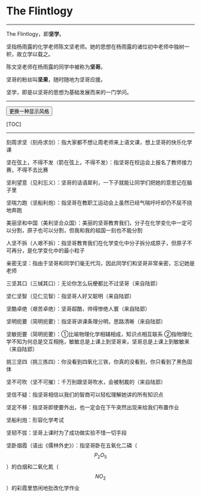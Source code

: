 # The Flintlogy

------

The Flintlogy，即**坚学**。

坚指杨雨露的化学老师陈文坚老师。她的思想在杨雨露的诸位初中老师中独树一帜，故立学以载之。

陈文坚老师在杨雨露的同学中被称为**坚哥**。

坚哥的粉丝叫**坚果**，随时随地为坚哥应援。

坚学，即是以坚哥的思想为基础发展而来的一门学问。

------

<button id="change-style">更换一种显示风格</button>

<script type="text/javascript">
    var extension = window.location.toString().split("#")[1];
    if (extension) {        
        var anchor = document.createElement("a");
        anchor.href = "#" + extension;
        anchor.style.display = "hide";
        document.body.appendChild(anchor);
        anchor.click();
    }
    var styles = ["academic", "han", "light", "newsprint", "night", "pixyll", "scribble", "solarized", "whitey"];
    document.getElementById("change-style").addEventListener("click", function() {
        var index = Math.floor(Math.random() * styles.length);
        var url = "/arts/flintlogy/" + styles[index] + (extension ? "#" + extension : "");
        window.location.assign(url);
    });
    document.title = "坚学 - The Flintlogy";
</script>

[TOC]

---

刻周求坚（<span style="font-family: KaiTi">刻舟求剑</span>）：指大家都不想让周老师来上语文课，想上坚哥的快乐化学课

坚在弦上，不得不发（<span style="font-family: KaiTi">箭在弦上，不得不发</span>）：指坚哥在校运会上报名了教师接力赛，不得不去比赛

坚利望意（<span style="font-family: KaiTi">见利忘义</span>）：坚哥的话语犀利，一下子就能让同学们把她的意思记在脑子里


坚喘力跑（<span style="font-family: KaiTi">坚船利炮</span>）：指坚哥在教职工运动会上虽然已经气喘吁吁却仍不屈不挠地奔跑


美丽坚和中国（<span style="font-family: KaiTi">美利坚合众国</span>）：美丽的坚哥教育我们，分子在化学变化中一定可以分割，原子也可以分割，但我和我的祖国一刻也不能分割


人坚不拆（<span style="font-family: KaiTi">人艰不拆</span>）：指坚哥教育我们在化学变化中分子拆分成原子，但原子不可再分，是化学变化中的最小粒子


亲密无坚：指由于坚哥和同学们毫无代沟，因此同学们和坚哥非常亲密，忘记她是老师


三坚其口（<span style="font-family: KaiTi">三缄其口</span>）：无论你怎么玩梗都比不过坚哥（来自陆郢）


坚仁坚智（<span style="font-family: KaiTi">见仁见智</span>）：指坚哥人好又聪明（来自陆郢）


坚酷卓绝（<span style="font-family: KaiTi">艰苦卓绝</span>）：坚哥超酷，帅得惨绝人寰（来自陆郢）


坚明扼要（<span style="font-family: KaiTi">简明扼要</span>）：指坚哥讲课条理分明，思路清晰（来自陆郢）


坚敏扼要（<span style="font-family: KaiTi">简明扼要</span>）：①比喻物理化学相辅相成，知识点相互联系 ②指物理化学不知为何总是交互相拖，敏敏总是上课上到坚哥来，坚哥总是上课上到敏敏来（来自陆郢）


挑三坚四（<span style="font-family: KaiTi">挑三拣四</span>）：你没看到四氧化三铁，你真的没看到，你只看到了黑色固体


坚不可吹（<span style="font-family: KaiTi">坚不可摧</span>）：千万别跟坚哥吹水，会被制裁的（来自陆郢）


坚信不疑：指坚哥相信以我们的智商可以轻松理解她讲的所有知识点

坚定不移：指坚哥即使要外出，也一定会在下午突然出现来给我们布置作业

坚船利炮：形容化学考试

坚韧不拔：坚哥上课时为了成功做实验不惜一切手段

坚卧烟霞（语出《儒林外史》）：指坚哥卧在五氧化二磷（$$P_2O_5$$）的白烟和二氧化氮（$$NO_2$$）的彩霞里悠闲地批改化学作业